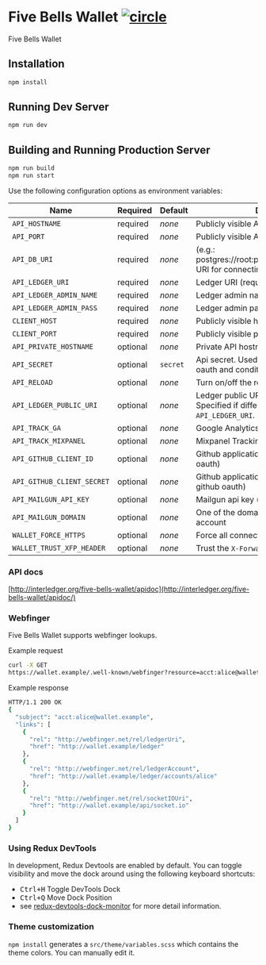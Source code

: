 # Five Bells Wallet [![circle][circle-image]][circle-url]

[circle-image]: https://circleci.com/gh/interledger/five-bells-wallet.svg?style=shield&circle-token=65d802e1ea641aabcc95f8d28f2c6ade577716a9
[circle-url]: https://circleci.com/gh/interledger/five-bells-wallet

Five Bells Wallet

## Installation

```bash
npm install
```

## Running Dev Server

```bash
npm run dev
```

## Building and Running Production Server

```bash
npm run build
npm run start
```

Use the following configuration options as environment variables:

Name | Required | Default     | Description |
---- | -------- | ----------- | ----------- |
`API_HOSTNAME` | required | *none* | Publicly visible API hostname.
`API_PORT` | required | *none* | Publicly visible API port.
`API_DB_URI` | required | *none* | (e.g.: postgres://root:password@localhost/wallet) URI for connecting to a database.    
`API_LEDGER_URI` | required | *none* | Ledger URI (requests go to this uri)
`API_LEDGER_ADMIN_NAME` | required | *none* | Ledger admin name
`API_LEDGER_ADMIN_PASS` | required | *none* | Ledger admin pass
`CLIENT_HOST` | required | *none* | Publicly visible hostname
`CLIENT_PORT` | required | *none* | Publicly visible port
`API_PRIVATE_HOSTNAME` | optional | *none* | Private API hostname.
`API_SECRET` | optional | `secret` | Api secret. Used to generate the session, oauth and condition secrets.
`API_RELOAD` | optional | *none* | Turn on/off the reload endpoint
`API_LEDGER_PUBLIC_URI` | optional | *none* | Ledger public URI (used in account URIs). Specified if different from the `API_LEDGER_URI`.
`API_TRACK_GA` | optional | *none* | Google Analytics Tracking ID
`API_TRACK_MIXPANEL` | optional | *none* | Mixpanel Tracking ID
`API_GITHUB_CLIENT_ID` | optional | *none* | Github application client id (used for github oauth)
`API_GITHUB_CLIENT_SECRET` | optional | *none* | Github application client secret (used for github oauth)
`API_MAILGUN_API_KEY` | optional | *none* | Mailgun api key (for sending emails)
`API_MAILGUN_DOMAIN` | optional | *none* | One of the domains attached to the Mailgun account
`WALLET_FORCE_HTTPS` | optional | *none* | Force all connections to use HTTPS
`WALLET_TRUST_XFP_HEADER` | optional | *none* | Trust the `X-Forwarded-Proto` header

### API docs
[http://interledger.org/five-bells-wallet/apidoc](http://interledger.org/five-bells-wallet/apidoc/)

### Webfinger
Five Bells Wallet supports webfinger lookups.

Example request 
```bash
curl -X GET
https://wallet.example/.well-known/webfinger?resource=acct:alice@wallet.example
```

Example response 
```bash
HTTP/1.1 200 OK
{
  "subject": "acct:alice@wallet.example",
  "links": [
    {
      "rel": "http://webfinger.net/rel/ledgerUri",
      "href": "http://wallet.example/ledger"
    },
    {
      "rel": "http://webfinger.net/rel/ledgerAccount",
      "href": "http://wallet.example/ledger/accounts/alice"
    },
    {
      "rel": "http://webfinger.net/rel/socketIOUri",
      "href": "http://wallet.example/api/socket.io"
    }
  ]
}
```

### Using Redux DevTools

In development, Redux Devtools are enabled by default. You can toggle visibility and move the dock around using the following keyboard shortcuts:

- <kbd>Ctrl+H</kbd> Toggle DevTools Dock
- <kbd>Ctrl+Q</kbd> Move Dock Position
- see [redux-devtools-dock-monitor](https://github.com/gaearon/redux-devtools-dock-monitor) for more detail information.

### Theme customization

`npm install` generates a `src/theme/variables.scss` which contains the theme colors. You can manually edit it.
